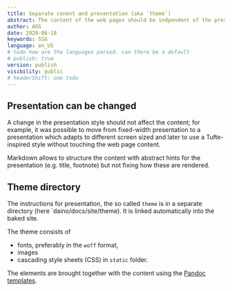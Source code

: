 ```yaml
---
title: Separate conent and presentation (aka `theme`)
abstract: The content of the web pages should be indpendent of the presentation.
author: AOS
date: 2020-06-18
keywords: SSG
language: en_US
# todo how are the languages parsed. can there be a default
# publish: true
version: publish
visibility: public
# headerShift: one todo 
---
```


## Presentation can be changed 

A change in the presentation style should not affect the content; for example, it was possible to move from fixed-width presentation to a presentation which adapts to different screen sized and later to use a Tufte-inspired style without touching the web page content. 

Markdown allows to structure the content with abstract hints for the presentation (e.g. title, footnote) but not fixing how these are rendered. 

## Theme directory
The instructions for presentation, the so called `theme` is in a separate directory (here `daino/docs/site/theme). It is linked automatically into the baked site. 

The theme consists of 

- fonts, preferably in the `woff` format,
- images
- cascading style sheets (CSS) in `static` folder. 

The elements are brought together with the content using the [Pandoc templates](https://hackage.haskell.org/package/pandoc-3.1.1/docs/Text-Pandoc-Templates.html).
